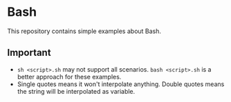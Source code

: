 # Bash
This repository contains simple examples about Bash.
## Important
- `sh <script>.sh` may not support all scenarios. `bash <script>.sh` is a better approach for these examples.
- Single quotes means it won't interpolate anything. Double quotes means the string will be interpolated as variable.
